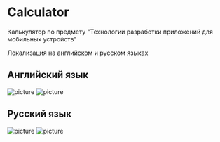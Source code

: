 # Calculator
Калькулятор по предмету "Технологии разработки приложений для мобильных устройств"

Локализация на английском и русском языках

## Английский язык

![picture](picture/en_calc.png )    ![picture](picture/en_l.png )

## Русский язык

![picture](picture/ru_calc.png )    ![picture](picture/ru_l.png )


